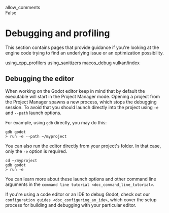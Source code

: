 allow\_comments  
False

# Debugging and profiling

This section contains pages that provide guidance if you're looking at
the engine code trying to find an underlying issue or an optimization
possibility.

using\_cpp\_profilers using\_sanitizers macos\_debug vulkan/index

## Debugging the editor

When working on the Godot editor keep in mind that by default the
executable will start in the Project Manager mode. Opening a project
from the Project Manager spawns a new process, which stops the debugging
session. To avoid that you should launch directly into the project using
`-e` and `--path` launch options.

For example, using `gdb` directly, you may do this:

    gdb godot
    > run -e --path ~/myproject

You can also run the editor directly from your project's folder. In that
case, only the `-e` option is required.

    cd ~/myproject
    gdb godot
    > run -e

You can learn more about these launch options and other command line
arguments in the `command line tutorial <doc_command_line_tutorial>`.

If you're using a code editor or an IDE to debug Godot, check out our
`configuration guides <doc_configuring_an_ide>`, which cover the setup
process for building and debugging with your particular editor.
